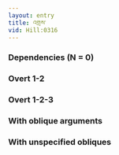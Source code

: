 ```yaml
---
layout: entry
title: འགྲས་
vid: Hill:0316
---
```

### Dependencies (N = 0)


### Overt 1-2


### Overt 1-2-3


### With oblique arguments


### With unspecified obliques
